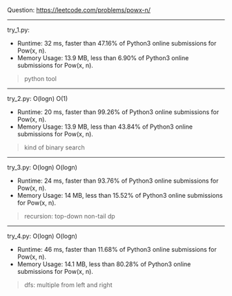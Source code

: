 Question: https://leetcode.com/problems/powx-n/

---

try_1.py:
* Runtime: 32 ms, faster than 47.16% of Python3 online submissions for Pow(x, n).
* Memory Usage: 13.9 MB, less than 6.90% of Python3 online submissions for Pow(x, n).

> python tool

---

try_2.py: O(logn) O(1)
* Runtime: 20 ms, faster than 99.26% of Python3 online submissions for Pow(x, n).
* Memory Usage: 13.9 MB, less than 43.84% of Python3 online submissions for Pow(x, n).

> kind of binary search

---

try_3.py: O(logn) O(logn)
* Runtime: 24 ms, faster than 93.76% of Python3 online submissions for Pow(x, n).
* Memory Usage: 14 MB, less than 15.52% of Python3 online submissions for Pow(x, n).

> recursion: top-down non-tail dp

---

try_4.py: O(logn) O(logn)

* Runtime: 46 ms, faster than 11.68% of Python3 online submissions for Pow(x, n).
* Memory Usage: 14.1 MB, less than 80.28% of Python3 online submissions for Pow(x, n).

> dfs: multiple from left and right
